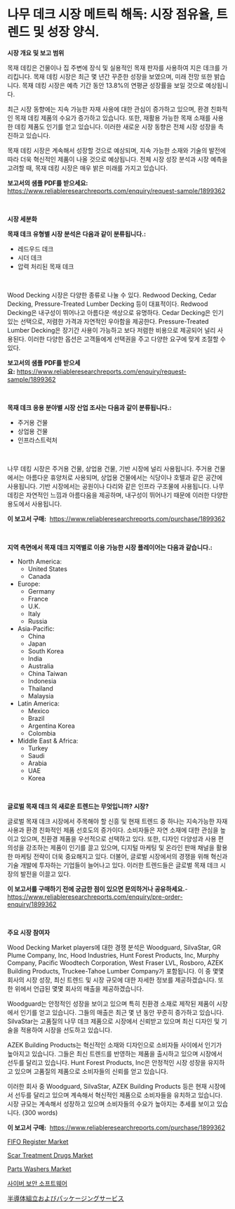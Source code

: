 <p><h1>나무 데크 시장 메트릭 해독: 시장 점유율, 트렌드 및 성장 양식.</h1></p><p><strong>시장 개요 및 보고 범위</strong></p>
<p><p>목재 데킹은 건물이나 집 주변에 장식 및 실용적인 목재 판자를 사용하여 지은 데크를 가리킵니다. 목재 데킹 시장은 최근 몇 년간 꾸준한 성장을 보였으며, 미래 전망 또한 밝습니다. 목재 데킹 시장은 예측 기간 동안 13.8%의 연평균 성장률을 보일 것으로 예상됩니다.</p><p>최근 시장 동향에는 지속 가능한 자재 사용에 대한 관심이 증가하고 있으며, 환경 친화적인 목재 데킹 제품의 수요가 증가하고 있습니다. 또한, 재활용 가능한 목재 소재를 사용한 데킹 제품도 인기를 얻고 있습니다. 이러한 새로운 시장 동향은 전체 시장 성장을 촉진하고 있습니다.</p><p>목재 데킹 시장은 계속해서 성장할 것으로 예상되며, 지속 가능한 소재와 기술의 발전에 따라 더욱 혁신적인 제품이 나올 것으로 예상됩니다. 전체 시장 성장 분석과 시장 예측을 고려할 때, 목재 데킹 시장은 매우 밝은 미래를 가지고 있습니다.</p></p>
<p><strong>보고서의 샘플 PDF를 받으세요:</strong> <a href="https://www.reliableresearchreports.com/enquiry/request-sample/1899362">https://www.reliableresearchreports.com/enquiry/request-sample/1899362</a></p>
<p>&nbsp;</p>
<p><strong>시장 세분화</strong></p>
<p><strong>목재 데크 유형별 시장 분석은 다음과 같이 분류됩니다.:</strong></p>
<p><ul><li>레드우드 데크</li><li>시더 데크</li><li>압력 처리된 목재 데크</li></ul></p>
<p>&nbsp;</p>
<p><p>Wood Decking 시장은 다양한 종류로 나눌 수 있다. Redwood Decking, Cedar Decking, Pressure-Treated Lumber Decking 등이 대표적이다. Redwood Decking은 내구성이 뛰어나고 아름다운 색상으로 유명하다. Cedar Decking은 인기있는 선택으로, 저렴한 가격과 자연적인 우아함을 제공한다. Pressure-Treated Lumber Decking은 장기간 사용이 가능하고 보다 저렴한 비용으로 제공되어 널리 사용된다. 이러한 다양한 옵션은 고객들에게 선택권을 주고 다양한 요구에 맞게 조절할 수 있다.</p></p>
<p><strong>보고서의 샘플 PDF를 받으세요:</strong>&nbsp;<a href="https://www.reliableresearchreports.com/enquiry/request-sample/1899362">https://www.reliableresearchreports.com/enquiry/request-sample/1899362</a></p>
<p>&nbsp;</p>
<p><strong> 목재 데크 응용 분야별 시장 산업 조사는 다음과 같이 분류됩니다.:</strong></p>
<p><ul><li>주거용 건물</li><li>상업용 건물</li><li>인프라스트럭처</li></ul></p>
<p>&nbsp;</p>
<p><p>나무 데킹 시장은 주거용 건물, 상업용 건물, 기반 시장에 널리 사용됩니다. 주거용 건물에서는 아름다운 휴양처로 사용되며, 상업용 건물에서는 식당이나 호텔과 같은 공간에 사용됩니다. 기반 시장에서는 공원이나 다리와 같은 인프라 구조물에 사용됩니다. 나무 데킹은 자연적인 느낌과 아름다움을 제공하며, 내구성이 뛰어나기 때문에 이러한 다양한 용도에서 사용됩니다.</p></p>
<p><strong>이 보고서 구매:</strong>&nbsp; <a href="https://www.reliableresearchreports.com/purchase/1899362">https://www.reliableresearchreports.com/purchase/1899362</a></p>
<p>&nbsp;</p>
<p><strong>지역 측면에서 목재 데크 지역별로 이용 가능한 시장 플레이어는 다음과 같습니다.:</strong></p>
<p><ul>
    <li>
        North America:
        <ul>
            <li>United States</li>
            <li>Canada</li>
        </ul>
    </li>
    <li>
        Europe:
        <ul>
            <li>Germany</li>
            <li>France</li>
            <li>U.K.</li>
            <li>Italy</li>
            <li>Russia</li>
        </ul>
    </li>
    <li>
        Asia-Pacific:
        <ul>
            <li>China</li>
            <li>Japan</li>
            <li>South Korea</li>
            <li>India</li>
            <li>Australia</li>
            <li>China Taiwan</li>
            <li>Indonesia</li>
            <li>Thailand</li>
            <li>Malaysia</li>
        </ul>
    </li>
    <li>
        Latin America:
        <ul>
            <li>Mexico</li>
            <li>Brazil</li>
            <li>Argentina Korea</li>
            <li>Colombia</li>
        </ul>
    </li>
    <li>
        Middle East & Africa:
        <ul>
            <li>Turkey</li>
            <li>Saudi</li>
            <li>Arabia</li>
            <li>UAE</li>
            <li>Korea</li>
        </ul>
    </li>
    </ul></p>
<p>&nbsp;</p>
<p><strong>글로벌 목재 데크 의 새로운 트렌드는 무엇입니까? 시장?</strong></p>
<p><p>글로벌 목재 데크 시장에서 주목해야 할 신흥 및 현재 트렌드 중 하나는 지속가능한 자재 사용과 환경 친화적인 제품 선호도의 증가이다. 소비자들은 자연 소재에 대한 관심을 높이고 있으며, 친환경 제품을 우선적으로 선택하고 있다. 또한, 디자인 다양성과 사용 편의성을 강조하는 제품이 인기를 끌고 있으며, 디지털 마케팅 및 온라인 판매 채널을 활용한 마케팅 전략이 더욱 중요해지고 있다. 더불어, 글로벌 시장에서의 경쟁을 위해 혁신과 기술 개발에 투자하는 기업들이 늘어나고 있다. 이러한 트렌드들은 글로벌 목재 데크 시장의 발전을 이끌고 있다.</p></p>
<p><strong>이 보고서를 구매하기 전에 궁금한 점이 있으면 문의하거나 공유하세요.</strong>- <a href="https://www.reliableresearchreports.com/enquiry/pre-order-enquiry/1899362">https://www.reliableresearchreports.com/enquiry/pre-order-enquiry/1899362</a></p>
<p>&nbsp;</p>
<p><strong>주요 시장 참여자</strong></p>
<p><p>Wood Decking Market players에 대한 경쟁 분석은 Woodguard, SilvaStar, GR Plume Company, Inc, Hood Industries, Hunt Forest Products, Inc, Murphy Company, Pacific Woodtech Corporation, West Fraser LVL, Rosboro, AZEK Building Products, Truckee-Tahoe Lumber Company가 포함됩니다. 이 중 몇몇 회사의 시장 성장, 최신 트렌드 및 시장 규모에 대한 자세한 정보를 제공하겠습니다. 또한 위에서 언급된 몇몇 회사의 매출을 제공하겠습니다.</p><p>Woodguard는 안정적인 성장을 보이고 있으며 특히 친환경 소재로 제작된 제품이 시장에서 인기를 얻고 있습니다. 그들의 매출은 최근 몇 년 동안 꾸준히 증가하고 있습니다. SilvaStar는 고품질의 나무 데크 제품으로 시장에서 신뢰받고 있으며 최신 디자인 및 기술을 적용하여 시장을 선도하고 있습니다.</p><p>AZEK Building Products는 혁신적인 소재와 디자인으로 소비자들 사이에서 인기가 높아지고 있습니다. 그들은 최신 트렌드를 반영하는 제품을 출시하고 있으며 시장에서 선두를 달리고 있습니다. Hunt Forest Products, Inc은 안정적인 시장 성장을 유지하고 있으며 고품질의 제품으로 소비자들의 신뢰를 얻고 있습니다.</p><p>이러한 회사 중 Woodguard, SilvaStar, AZEK Building Products 등은 현재 시장에서 선두를 달리고 있으며 계속해서 혁신적인 제품으로 소비자들을 유치하고 있습니다. 시장 규모는 계속해서 성장하고 있으며 소비자들의 수요가 높아지는 추세를 보이고 있습니다. (300 words)</p></p>
<p><strong>이 보고서 구매:</strong>&nbsp;&nbsp;<a href="https://www.reliableresearchreports.com/purchase/1899362">https://www.reliableresearchreports.com/purchase/1899362</a></p>
<p><p><a href="https://view.publitas.com/reportprime-1/fifo-register-market-analysis-and-market-size-global-industry-overview-market-segmentation-and-forecast-2024-to-2031/">FIFO Register Market</a></p><p><a href="https://sudsy-motorcycle-bbc.notion.site/Scar-Treatment-Drugs-Market-Centers-on-Aspects-such-as-Market-Growth-Market-Share-Market-Opportuni-6afb7a85f61c46fbbd4b39ca241c5947">Scar Treatment Drugs Market</a></p><p><a href="https://issuu.com/reportprime-2/docs/parts-washers-market-size-2030.pptx">Parts Washers Market</a></p><p><a href="https://github.com/vs2869dizt0/Market-Research-Report-List-1/blob/main/5573213186309.md">사이버 보안 소프트웨어</a></p><p><a href="https://github.com/oqoeusbvpadwjs08/Market-Research-Report-List-1/blob/main/2930713186392.md">半導体組立およびパッケージングサービス</a></p></p>
